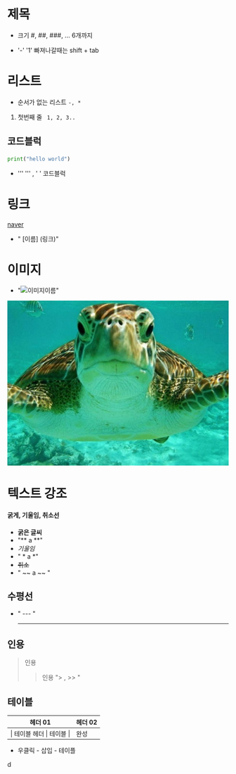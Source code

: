 # 제목

- 크기 #, ##, ###, ...  6개까지

- '-' '1' 빠져나갈때는 shift + tab

  

# 리스트

- 순서가 없는 리스트 `-, *`

1. 첫번째 줄 ` 1, 2, 3..`


## 코드블럭

```python
print("hello world")
```

- ''' ''' , ' ' 코드블럭

  

# 링크

[naver](www.naver.com)

- " [이름] (링크)"

  

# 이미지

- "![이미지이름](이미지url)"

![거북이](markdown.assets/%EA%B1%B0%EB%B6%81%EC%9D%B4.jpeg)



# 텍스트 강조

#### 굵게, 기울임, 취소선

- **굵은 글씨**
- "** a **" 
- *기울임*
- " * a *"
- ~~취소~~
- " ~~ a ~~ "

## 수평선

- " --- " 

  ---

  

## 인용

> 인용
>
> > 인용 "> , >> "



## 테이블

| 헤더 01                     | 헤더 02 |
| --------------------------- | ------- |
| \| 테이블 헤더 \| 테이블 \| | 완성    |

- 우클릭 - 삽입 - 테이플

  











d
